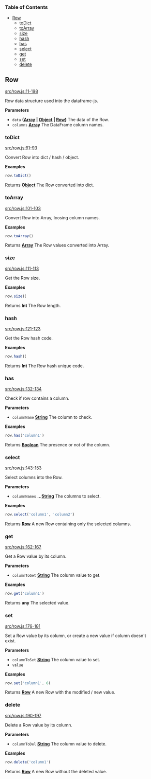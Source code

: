 <!-- Generated by documentation.js. Update this documentation by updating the source code. -->

### Table of Contents

-   [Row][1]
    -   [toDict][2]
    -   [toArray][3]
    -   [size][4]
    -   [hash][5]
    -   [has][6]
    -   [select][7]
    -   [get][8]
    -   [set][9]
    -   [delete][10]

## Row

[src/row.js:11-198][11]

Row data structure used into the dataframe-js.

**Parameters**

-   `data` **([Array][12] \| [Object][13] \| [Row][14])** The data of the Row.
-   `columns` **[Array][12]** The DataFrame column names.

### toDict

[src/row.js:91-93][15]

Convert Row into dict / hash / object.

**Examples**

```javascript
row.toDict()
```

Returns **[Object][13]** The Row converted into dict.

### toArray

[src/row.js:101-103][16]

Convert Row into Array, loosing column names.

**Examples**

```javascript
row.toArray()
```

Returns **[Array][12]** The Row values converted into Array.

### size

[src/row.js:111-113][17]

Get the Row size.

**Examples**

```javascript
row.size()
```

Returns **Int** The Row length.

### hash

[src/row.js:121-123][18]

Get the Row hash code.

**Examples**

```javascript
row.hash()
```

Returns **Int** The Row hash unique code.

### has

[src/row.js:132-134][19]

Check if row contains a column.

**Parameters**

-   `columnName` **[String][20]** The column to check.

**Examples**

```javascript
row.has('column1')
```

Returns **[Boolean][21]** The presence or not of the column.

### select

[src/row.js:143-153][22]

Select columns into the Row.

**Parameters**

-   `columnNames` **...[String][20]** The columns to select.

**Examples**

```javascript
row.select('column1', 'column2')
```

Returns **[Row][14]** A new Row containing only the selected columns.

### get

[src/row.js:162-167][23]

Get a Row value by its column.

**Parameters**

-   `columnToGet` **[String][20]** The column value to get.

**Examples**

```javascript
row.get('column1')
```

Returns **any** The selected value.

### set

[src/row.js:176-181][24]

Set a Row value by its column, or create a new value if column doesn't exist.

**Parameters**

-   `columnToSet` **[String][20]** The column value to set.
-   `value`  

**Examples**

```javascript
row.set('column1', 6)
```

Returns **[Row][14]** A new Row with the modified / new value.

### delete

[src/row.js:190-197][25]

Delete a Row value by its column.

**Parameters**

-   `columnToDel` **[String][20]** The column value to delete.

**Examples**

```javascript
row.delete('column1')
```

Returns **[Row][14]** A new Row without the deleted value.

[1]: #row

[2]: #todict

[3]: #toarray

[4]: #size

[5]: #hash

[6]: #has

[7]: #select

[8]: #get

[9]: #set

[10]: #delete

[11]: https://github.com/Gmousse/dataframe-js/blob/cef738e8a8e82e94515dfc49f015f842a8c410f2/src/row.js#L11-L198 "Source code on GitHub"

[12]: https://developer.mozilla.org/docs/Web/JavaScript/Reference/Global_Objects/Array

[13]: https://developer.mozilla.org/docs/Web/JavaScript/Reference/Global_Objects/Object

[14]: #row

[15]: https://github.com/Gmousse/dataframe-js/blob/cef738e8a8e82e94515dfc49f015f842a8c410f2/src/row.js#L91-L93 "Source code on GitHub"

[16]: https://github.com/Gmousse/dataframe-js/blob/cef738e8a8e82e94515dfc49f015f842a8c410f2/src/row.js#L101-L103 "Source code on GitHub"

[17]: https://github.com/Gmousse/dataframe-js/blob/cef738e8a8e82e94515dfc49f015f842a8c410f2/src/row.js#L111-L113 "Source code on GitHub"

[18]: https://github.com/Gmousse/dataframe-js/blob/cef738e8a8e82e94515dfc49f015f842a8c410f2/src/row.js#L121-L123 "Source code on GitHub"

[19]: https://github.com/Gmousse/dataframe-js/blob/cef738e8a8e82e94515dfc49f015f842a8c410f2/src/row.js#L132-L134 "Source code on GitHub"

[20]: https://developer.mozilla.org/docs/Web/JavaScript/Reference/Global_Objects/String

[21]: https://developer.mozilla.org/docs/Web/JavaScript/Reference/Global_Objects/Boolean

[22]: https://github.com/Gmousse/dataframe-js/blob/cef738e8a8e82e94515dfc49f015f842a8c410f2/src/row.js#L143-L153 "Source code on GitHub"

[23]: https://github.com/Gmousse/dataframe-js/blob/cef738e8a8e82e94515dfc49f015f842a8c410f2/src/row.js#L162-L167 "Source code on GitHub"

[24]: https://github.com/Gmousse/dataframe-js/blob/cef738e8a8e82e94515dfc49f015f842a8c410f2/src/row.js#L176-L181 "Source code on GitHub"

[25]: https://github.com/Gmousse/dataframe-js/blob/cef738e8a8e82e94515dfc49f015f842a8c410f2/src/row.js#L190-L197 "Source code on GitHub"
